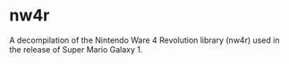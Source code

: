 # nw4r
A decompilation of the Nintendo Ware 4 Revolution library (nw4r) used in the release of Super Mario Galaxy 1.
